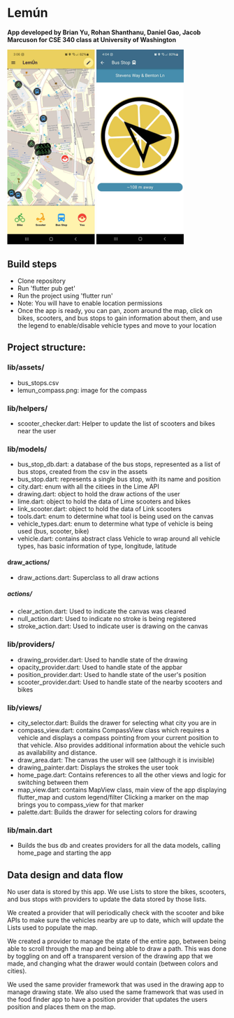 # Lemún

**App developed by Brian Yu, Rohan Shanthanu, Daniel Gao, Jacob Marcuson for CSE 340 class at University of Washington**


<p float="left">
  <img src="./lib/assets/mapview.jpg" alt="Screenshot of app's homepage" width="200"/>
  <img src="./lib/assets/compassview.jpg" alt="Screenshot of app's compass view" width="200"/> 
</p>

## Build steps
- Clone repository
- Run 'flutter pub get'
- Run the project using 'flutter run'
- Note: You will have to enable location permissions
- Once the app is ready, you can pan, zoom around the map, click on bikes, scooters, and bus stops to gain information about them, and use the legend to enable/disable vehicle types and move to your location

## Project structure:

### lib/assets/

- bus_stops.csv
- lemun_compass.png: image for the compass

### lib/helpers/

- scooter_checker.dart: Helper to update the list of scooters and bikes near the user

### lib/models/

- bus_stop_db.dart: a database of the bus stops, represented as a list of bus stops, created from the csv in the assets
- bus_stop.dart: represents a single bus stop, with its name and position 
- city.dart: enum with all the citiees in the Lime API
- drawing.dart: object to hold the draw actions of the user
- lime.dart: object to hold the data of Lime scooters and bikes
- link_scooter.dart: object to hold the data of Link scooters
- tools.dart: enum to determine what tool is being used on the canvas
- vehicle_types.dart: enum to determine what type of vehicle is being used (bus, scooter, bike)
- vehicle.dart: contains abstract class Vehicle to wrap around all vehicle types, has basic information of type, longitude, latitude

#### draw_actions/

- draw_actions.dart: Superclass to all draw actions

##### actions/

- clear_action.dart: Used to indicate the canvas was cleared
- null_action.dart: Used to indicate no stroke is being registered
- stroke_action.dart: Used to indicate user is drawing on the canvas

### lib/providers/

- drawing_provider.dart: Used to handle state of the drawing
- opacity_provider.dart: Used to handle state of the appbar
- position_provider.dart: Used to handle state of the user's position
- scooter_provider.dart: Used to handle state of the nearby scooters and bikes

### lib/views/

- city_selector.dart: Builds the drawer for selecting what city you are in
- compass_view.dart: contains CompassView class which requires a vehicle and displays a compass pointing from your current position to that vehicle. Also provides additional information about the vehicle such as availability and distance. 
- draw_area.dart: The canvas the user will see (although it is invisible)
- drawing_painter.dart: Displays the strokes the user took
- home_page.dart: Contains references to all the other views and logic for switching between them
- map_view.dart: contains MapView class, main view of the app displaying flutter_map and custom legend/filter
Clicking a marker on the map brings you to compass_view for that marker
- palette.dart: Builds the drawer for selecting colors for drawing

### lib/main.dart

- Builds the bus db and creates providers for all the data models, calling home_page and starting the app

## Data design and data flow
No user data is stored by this app. We use Lists to store the bikes, scooters, and bus stops with providers to update the data stored by those lists.

We created a provider that will periodically check with the scooter and bike APIs to make sure the vehicles nearby are up to date, which will update the Lists used to populate the map.

We created a provider to manage the state of the entire app, between being able to scroll through the map and being able to draw a path. This was done by toggling on and off a transparent version of the drawing app that we made, and changing what the drawer would contain (between colors and cities).

We used the same provider framework that was used in the drawing app to manage drawing state. We also used the same framework that was used in the food finder app to have a position provider that updates the users position and places them on the map.
